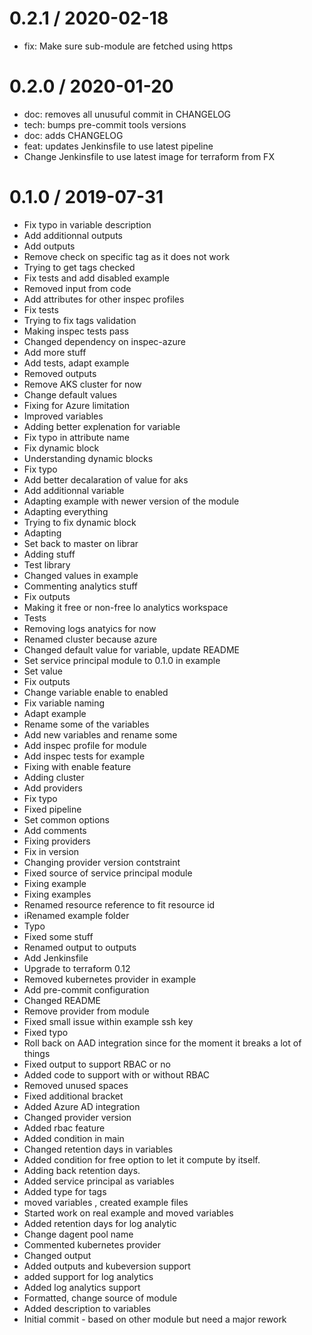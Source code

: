 
0.2.1 / 2020-02-18
==================

  * fix: Make sure sub-module are fetched using https

0.2.0 / 2020-01-20
==================

  * doc: removes all unusuful commit in CHANGELOG
  * tech: bumps pre-commit tools versions
  * doc: adds CHANGELOG
  * feat: updates Jenkinsfile to use latest pipeline
  * Change Jenkinsfile to use latest image for terraform from FX

0.1.0 / 2019-07-31
==================

  * Fix typo in variable description
  * Add additionnal outputs
  * Add outputs
  * Remove check on specific tag as it does not work
  * Trying to get tags checked
  * Fix tests and add disabled example
  * Removed input from code
  * Add attributes for other inspec profiles
  * Fix tests
  * Trying to fix tags validation
  * Making inspec tests pass
  * Changed dependency on inspec-azure
  * Add more stuff
  * Add tests, adapt example
  * Removed outputs
  * Remove AKS cluster for now
  * Change default values
  * Fixing for Azure limitation
  * Improved variables
  * Adding better explenation for variable
  * Fix typo in attribute name
  * Fix dynamic block
  * Understanding dynamic blocks
  * Fix typo
  * Add better decalaration of value for aks
  * Add additionnal variable
  * Adapting example with newer version of the module
  * Adapting everything
  * Trying to fix dynamic block
  * Adapting
  * Set back to master on librar
  * Adding stuff
  * Test library
  * Changed values in example
  * Commenting analytics stuff
  * Fix outputs
  * Making it free or non-free lo analytics workspace
  * Tests
  * Removing logs anatyics for now
  * Renamed cluster because azure
  * Changed default value for variable, update README
  * Set service principal module to 0.1.0 in example
  * Set value
  * Fix outputs
  * Change variable enable to enabled
  * Fix variable naming
  * Adapt example
  * Rename some of the variables
  * Add new variables and rename some
  * Add inspec profile for module
  * Add inspec tests for example
  * Fixing with enable feature
  * Adding cluster
  * Add providers
  * Fix typo
  * Fixed pipeline
  * Set common options
  * Add comments
  * Fixing providers
  * Fix in version
  * Changing provider version contstraint
  * Fixed source of service principal module
  * Fixing example
  * Fixing examples
  * Renamed resource reference to fit resource id
  * iRenamed example folder
  * Typo
  * Fixed some stuff
  * Renamed output to outputs
  * Add Jenkinsfile
  * Upgrade to terraform 0.12
  * Removed kubernetes provider in example
  * Add pre-commit configuration
  * Changed README
  * Remove provider from module
  * Fixed small issue within example ssh key
  * Fixed typo
  * Roll back on AAD integration since for the moment it breaks a lot of things
  * Fixed output to support RBAC or no
  * Added code to support with or without RBAC
  * Removed unused spaces
  * Fixed additional bracket
  * Added Azure AD integration
  * Changed provider version
  * Added rbac feature
  * Added condition in main
  * Changed retention days in variables
  * Added condition for free option to let it compute by itself.
  * Adding back retention days.
  * Added service principal as variables
  * Added type for tags
  * moved variables , created example files
  * Started work on real example and moved variables
  * Added retention days for log analytic
  * Change dagent pool name
  * Commented kubernetes provider
  * Changed output
  * Added outputs and kubeversion support
  * added support for log analytics
  * Added log analytics support
  * Formatted, change source of module
  * Added description to variables
  * Initial commit - based on other module but need a major rework
